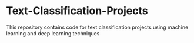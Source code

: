 # Text-Classification-Projects
This repository contains code for text classification projects using machine learning and deep learning techniques
